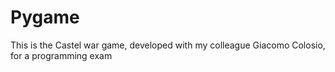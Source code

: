 # Pygame

This is the Castel war game, developed with my colleague Giacomo Colosio, for a programming exam
